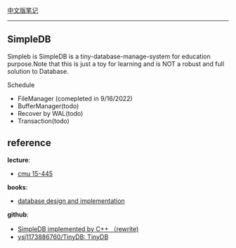 

[中文版笔记](https://zhuanlan.zhihu.com/p/563388103)

----

## SimpleDB

Simpleb is SimpleDB is a tiny-database-manage-system for education purpose.Note that this is just a toy for learning and is NOT a robust and full solution to Database.

Schedule 

- FileManager (comepleted in 9/16/2022)
- BufferManager(todo)
- Recover by WAL(todo)
- Transaction(todo)

## reference

**lecture**: 

- [cmu 15-445](https://15445.courses.cs.cmu.edu/fall2022/)

**books**:

- [database design and implementation](www.cs.bc.edu/~sciore/simpledb/)

**github**:

- [SimpleDB implemented by C++ （rewrite)](​github.com/wattlebirdaz/simpledb)
- [ysj1173886760/TinyDB: TinyDB](​github.com/ysj1173886760/TinyDB)

